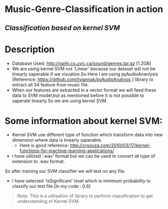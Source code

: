 # Music-Genre-Classification in action
## _Classification based on kernel SVM_

# Description
- Database Used: http://opihi.cs.uvic.ca/sound/genres.tar.gz [1.2GB]
- We are using kernel SVM not 'Linear' because our dataset will not be linearly saperable if we visualize.So Here I am using pyAudioAnanlysis [Reference: https://github.com/tyiannak/pyAudioAnalysis ] library to extract all 34 feature from music file. 
- When our features are extracted in a vector format we will feed these data to SVM model,but as mentioned before it is not possible to saperate linearly.So we are using kernel SVM.

# Some information about kernel SVM:
- Kernel SVM use different type of function which transform data into new dimension where data is linearly saperable.
  - Here is good reference: http://crsouza.com/2010/03/17/kernel-functions-for-machine-learning-applications/
- I have utilized '.wav' format but we can be used to convert all type of extension to .wav format. 
  
So after training our SVM classifier we will test on any file.
- I have selected 'isSignificant' level which is minimum probability to classify our test file.[In my code : 0.6]

> Note: This is a utilisation of library to perform classification to get understanding of Kernel SVM.
